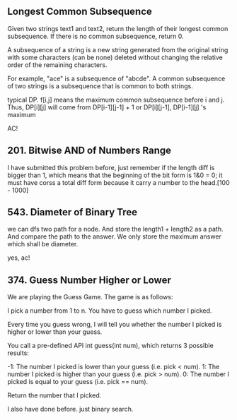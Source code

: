 ## Longest Common Subsequence

Given two strings text1 and text2, return the length of their longest common subsequence. If there is no common subsequence, return 0.

A subsequence of a string is a new string generated from the original string with some characters (can be none) deleted without changing the relative order of the remaining characters.

For example, "ace" is a subsequence of "abcde".
A common subsequence of two strings is a subsequence that is common to both strings.

typical DP. f[i,j] means the maximum common subsequence before i and j. Thus, DP[i][j] will come from DP[i-1][j-1] + 1 or DP[i][j-1], DP[i-1][j] 's maximum

AC!

## 201. Bitwise AND of Numbers Range

I have submitted this problem before, just remember if the length diff is bigger than 1, which means that the beginning of the bit form is 1&0 = 0; it must have corss a total diff form because it carry a number to the head.[100 - 1000]

## 543. Diameter of Binary Tree

we can dfs two path for a node. And store the length1 + length2 as a path. And compare the path to the answer. We only store the maximum answer which shall be diameter.

yes, ac!

## 374. Guess Number Higher or Lower

We are playing the Guess Game. The game is as follows:

I pick a number from 1 to n. You have to guess which number I picked.

Every time you guess wrong, I will tell you whether the number I picked is higher or lower than your guess.

You call a pre-defined API int guess(int num), which returns 3 possible results:

-1: The number I picked is lower than your guess (i.e. pick < num).
1: The number I picked is higher than your guess (i.e. pick > num).
0: The number I picked is equal to your guess (i.e. pick == num).

Return the number that I picked.

I also have done before. just binary search.